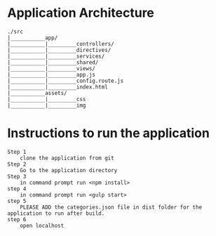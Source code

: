 # Application Architecture
	./src
	|___________app/
	|___________|_________controllers/
	|___________|_________directives/
	|___________|_________services/
	|___________|_________shared/
	|___________|_________views/
	|___________|_________app.js
	|___________|_________config.route.js
	|___________|_________index.html
	|___________assets/
	|___________|_________css
	|___________|_________img

# Instructions to run the application

	Step 1
		clone the application from git
	Step 2
		Go to the application directory
	Step 3
		in command prompt run <npm install>
	step 4
		in command prompt run <gulp start>
	step 5
		PLEASE ADD the categories.json file in dist folder for the application to run after build.
	step 6
		open localhost

